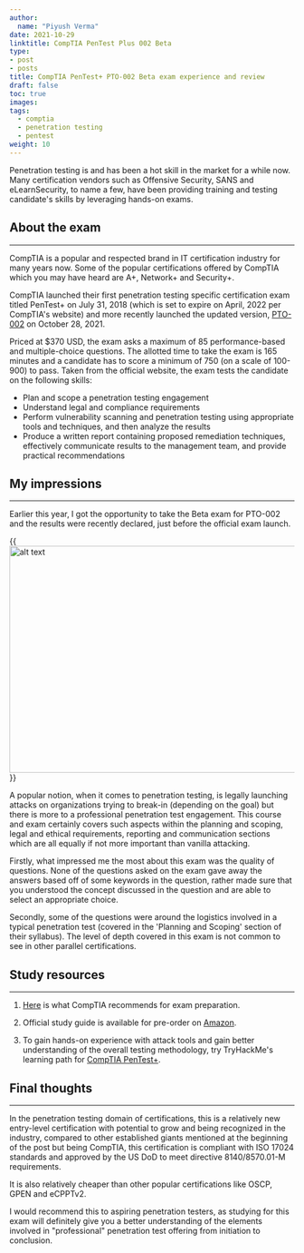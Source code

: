 ```yaml
---
author:
  name: "Piyush Verma"
date: 2021-10-29
linktitle: CompTIA PenTest Plus 002 Beta
type:
- post
- posts
title: CompTIA PenTest+ PTO-002 Beta exam experience and review
draft: false
toc: true
images: 
tags:
  - comptia
  - penetration testing
  - pentest 
weight: 10
---
```


Penetration testing is and has been a hot skill in the market for a while now. Many certification vendors such as Offensive Security, SANS and eLearnSecurity, to name a few, have been providing training and testing candidate's skills by leveraging hands-on exams. 

## About the exam 
---

CompTIA is a popular and respected brand in IT certification industry for many years now. Some of the popular certifications offered by CompTIA which you may have heard are A+, Network+ and Security+.

CompTIA launched their first penetration testing specific certification exam titled PenTest+ on July 31, 2018 (which is set to expire on April, 2022 per CompTIA's website) and more recently launched the updated version, [PTO-002](https://www.comptia.org/certifications/pentest) on October 28, 2021. 

Priced at $370 USD, the exam asks a maximum of 85 performance-based and multiple-choice questions. The allotted time to take the exam is 165 minutes and a candidate has to score a minimum of 750 (on a scale of 100-900) to pass. Taken from the official website, the exam tests the candidate on the following skills:

* Plan and scope a penetration testing engagement
* Understand legal and compliance requirements
* Perform vulnerability scanning and penetration testing using appropriate tools and
techniques, and then analyze the results
* Produce a written report containing proposed remediation techniques, effectively
communicate results to the management team, and provide practical recommendations

## My impressions
---

Earlier this year, I got the opportunity to take the Beta exam for PTO-002 and the results were recently declared, just before the official exam launch. 

{{<image src="/img/pentestplus_cert.png" alt="alt text" width="550" height="400" position="center">}}

A popular notion, when it comes to penetration testing, is legally launching attacks on organizations trying to break-in (depending on the goal) but there is more to a professional penetration test engagement. This course and exam certainly covers such aspects within the planning and scoping, legal and ethical requirements, reporting and communication sections which are all equally if not more important than vanilla attacking. 

Firstly, what impressed me the most about this exam was the quality of questions. None of the questions asked on the exam gave away the answers based off of some keywords in the question, rather made sure that you understood the concept discussed in the question and are able to select an appropriate choice. 

Secondly, some of the questions were around the logistics involved in a typical penetration test (covered in the 'Planning and Scoping' section of their syllabus). The level of depth covered in this exam is not common to see in other parallel certifications.

## Study resources
---

1. [Here](https://www.comptia.org/certifications/pentest#exampreparation) is what CompTIA recommends for exam preparation.

2. Official study guide is available for pre-order on [Amazon](https://www.amazon.com/CompTIA-PenTest-Study-Guide-PT0-002/dp/1119823811).

3. To gain hands-on experience with attack tools and gain better understanding of the overall testing methodology, try TryHackMe's learning path for [CompTIA PenTest+](https://tryhackme.com/path/outline/pentestplus).

## Final thoughts
---

In the penetration testing domain of certifications, this is a relatively new entry-level certification with potential to grow and being recognized in the industry, compared to other established giants mentioned at the beginning of the post but being CompTIA, this certification is compliant with ISO 17024 standards and approved by the US DoD to meet directive 8140/8570.01-M requirements.

It is also relatively cheaper than other popular certifications like OSCP, GPEN and eCPPTv2.

I would recommend this to aspiring penetration testers, as studying for this exam will definitely give you a better understanding of the elements involved in "professional" penetration test offering from initiation to conclusion.